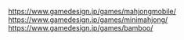 https://www.gamedesign.jp/games/mahjongmobile/
https://www.gamedesign.jp/games/minimahjong/
https://www.gamedesign.jp/games/bamboo/
